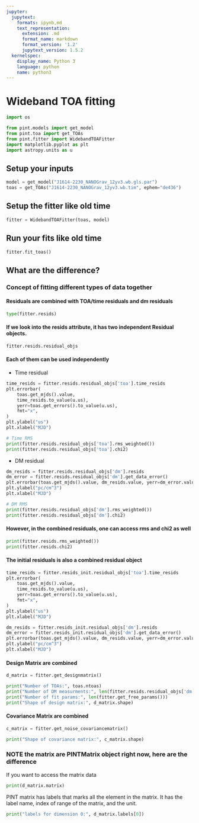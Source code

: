 ```yaml
---
jupyter:
  jupytext:
    formats: ipynb,md
    text_representation:
      extension: .md
      format_name: markdown
      format_version: '1.2'
      jupytext_version: 1.5.2
  kernelspec:
    display_name: Python 3
    language: python
    name: python3
---
```


# Wideband TOA fitting

```python execution={"iopub.execute_input": "2020-09-10T16:29:20.198689Z", "iopub.status.busy": "2020-09-10T16:29:20.198111Z", "iopub.status.idle": "2020-09-10T16:29:22.547401Z", "shell.execute_reply": "2020-09-10T16:29:22.547856Z"}
import os

from pint.models import get_model
from pint.toa import get_TOAs
from pint.fitter import WidebandTOAFitter
import matplotlib.pyplot as plt
import astropy.units as u
```

## Setup your inputs

```python execution={"iopub.execute_input": "2020-09-10T16:29:22.551487Z", "iopub.status.busy": "2020-09-10T16:29:22.550933Z", "iopub.status.idle": "2020-09-10T16:29:24.214947Z", "shell.execute_reply": "2020-09-10T16:29:24.214428Z"}
model = get_model("J1614-2230_NANOGrav_12yv3.wb.gls.par")
toas = get_TOAs("J1614-2230_NANOGrav_12yv3.wb.tim", ephem="de436")
```

## Setup the fitter like old time

```python execution={"iopub.execute_input": "2020-09-10T16:29:24.231849Z", "iopub.status.busy": "2020-09-10T16:29:24.225575Z", "iopub.status.idle": "2020-09-10T16:29:24.723913Z", "shell.execute_reply": "2020-09-10T16:29:24.723416Z"}
fitter = WidebandTOAFitter(toas, model)
```

## Run your fits like old time

```python execution={"iopub.execute_input": "2020-09-10T16:29:24.760908Z", "iopub.status.busy": "2020-09-10T16:29:24.760345Z", "iopub.status.idle": "2020-09-10T16:29:28.292646Z", "shell.execute_reply": "2020-09-10T16:29:28.292141Z"}
fitter.fit_toas()
```

## What are the difference?


### Concept of fitting different types of data together
#### Residuals are combined with TOA/time residuals and dm residuals

```python execution={"iopub.execute_input": "2020-09-10T16:29:28.296487Z", "iopub.status.busy": "2020-09-10T16:29:28.295938Z", "iopub.status.idle": "2020-09-10T16:29:28.299335Z", "shell.execute_reply": "2020-09-10T16:29:28.298731Z"}
type(fitter.resids)
```

#### If we look into the resids attribute, it has two independent Residual objects.

```python execution={"iopub.execute_input": "2020-09-10T16:29:28.303156Z", "iopub.status.busy": "2020-09-10T16:29:28.302609Z", "iopub.status.idle": "2020-09-10T16:29:28.305446Z", "shell.execute_reply": "2020-09-10T16:29:28.305874Z"}
fitter.resids.residual_objs
```

#### Each of them can be used independently

* Time residual

```python execution={"iopub.execute_input": "2020-09-10T16:29:28.342821Z", "iopub.status.busy": "2020-09-10T16:29:28.330288Z", "iopub.status.idle": "2020-09-10T16:29:28.520180Z", "shell.execute_reply": "2020-09-10T16:29:28.519607Z"}
time_resids = fitter.resids.residual_objs['toa'].time_resids
plt.errorbar(
    toas.get_mjds().value,
    time_resids.to_value(u.us),
    yerr=toas.get_errors().to_value(u.us),
    fmt="x",
)
plt.ylabel("us")
plt.xlabel("MJD")
```

```python execution={"iopub.execute_input": "2020-09-10T16:29:28.525251Z", "iopub.status.busy": "2020-09-10T16:29:28.524698Z", "iopub.status.idle": "2020-09-10T16:29:28.527648Z", "shell.execute_reply": "2020-09-10T16:29:28.527083Z"}
# Time RMS
print(fitter.resids.residual_objs['toa'].rms_weighted())
print(fitter.resids.residual_objs['toa'].chi2)
```

* DM residual

```python execution={"iopub.execute_input": "2020-09-10T16:29:28.556722Z", "iopub.status.busy": "2020-09-10T16:29:28.535404Z", "iopub.status.idle": "2020-09-10T16:29:28.698341Z", "shell.execute_reply": "2020-09-10T16:29:28.697831Z"}
dm_resids = fitter.resids.residual_objs['dm'].resids
dm_error = fitter.resids.residual_objs['dm'].get_data_error()
plt.errorbar(toas.get_mjds().value, dm_resids.value, yerr=dm_error.value, fmt="x")
plt.ylabel("pc/cm^3")
plt.xlabel("MJD")
```

```python execution={"iopub.execute_input": "2020-09-10T16:29:28.703699Z", "iopub.status.busy": "2020-09-10T16:29:28.703155Z", "iopub.status.idle": "2020-09-10T16:29:28.705717Z", "shell.execute_reply": "2020-09-10T16:29:28.706203Z"}
# DM RMS
print(fitter.resids.residual_objs['dm'].rms_weighted())
print(fitter.resids.residual_objs['dm'].chi2)
```

#### However, in the combined residuals, one can access rms and chi2 as well

```python execution={"iopub.execute_input": "2020-09-10T16:29:28.710647Z", "iopub.status.busy": "2020-09-10T16:29:28.710098Z", "iopub.status.idle": "2020-09-10T16:29:28.713817Z", "shell.execute_reply": "2020-09-10T16:29:28.713259Z"}
print(fitter.resids.rms_weighted())
print(fitter.resids.chi2)
```

#### The initial residuals is also a combined residual object

```python execution={"iopub.execute_input": "2020-09-10T16:29:28.792714Z", "iopub.status.busy": "2020-09-10T16:29:28.779022Z", "iopub.status.idle": "2020-09-10T16:29:28.937303Z", "shell.execute_reply": "2020-09-10T16:29:28.936720Z"}
time_resids = fitter.resids_init.residual_objs['toa'].time_resids
plt.errorbar(
    toas.get_mjds().value,
    time_resids.to_value(u.us),
    yerr=toas.get_errors().to_value(u.us),
    fmt="x",
)
plt.ylabel("us")
plt.xlabel("MJD")
```

```python execution={"iopub.execute_input": "2020-09-10T16:29:28.957488Z", "iopub.status.busy": "2020-09-10T16:29:28.956731Z", "iopub.status.idle": "2020-09-10T16:29:29.107675Z", "shell.execute_reply": "2020-09-10T16:29:29.107097Z"}
dm_resids = fitter.resids_init.residual_objs['dm'].resids
dm_error = fitter.resids_init.residual_objs['dm'].get_data_error()
plt.errorbar(toas.get_mjds().value, dm_resids.value, yerr=dm_error.value, fmt="x")
plt.ylabel("pc/cm^3")
plt.xlabel("MJD")
```

#### Design Matrix are combined

```python execution={"iopub.execute_input": "2020-09-10T16:29:29.121833Z", "iopub.status.busy": "2020-09-10T16:29:29.115596Z", "iopub.status.idle": "2020-09-10T16:29:32.307439Z", "shell.execute_reply": "2020-09-10T16:29:32.307892Z"}
d_matrix = fitter.get_designmatrix()
```

```python execution={"iopub.execute_input": "2020-09-10T16:29:32.318273Z", "iopub.status.busy": "2020-09-10T16:29:32.311723Z", "iopub.status.idle": "2020-09-10T16:29:32.327689Z", "shell.execute_reply": "2020-09-10T16:29:32.327089Z"}
print("Number of TOAs:", toas.ntoas)
print("Number of DM measurments:", len(fitter.resids.residual_objs['dm'].dm_data))
print("Number of fit params:", len(fitter.get_free_params()))
print("Shape of design matrix:", d_matrix.shape)
```

#### Covariance Matrix are combined

```python execution={"iopub.execute_input": "2020-09-10T16:29:32.339963Z", "iopub.status.busy": "2020-09-10T16:29:32.339244Z", "iopub.status.idle": "2020-09-10T16:29:37.638810Z", "shell.execute_reply": "2020-09-10T16:29:37.638235Z"}
c_matrix = fitter.get_noise_covariancematrix()
```

```python execution={"iopub.execute_input": "2020-09-10T16:29:37.642426Z", "iopub.status.busy": "2020-09-10T16:29:37.641863Z", "iopub.status.idle": "2020-09-10T16:29:37.645045Z", "shell.execute_reply": "2020-09-10T16:29:37.644512Z"}
print("Shape of covariance matrix:", c_matrix.shape)
```

### NOTE the matrix are PINTMatrix object right now, here are the difference


If you want to access the matrix data

```python execution={"iopub.execute_input": "2020-09-10T16:29:37.648769Z", "iopub.status.busy": "2020-09-10T16:29:37.648232Z", "iopub.status.idle": "2020-09-10T16:29:37.651476Z", "shell.execute_reply": "2020-09-10T16:29:37.650922Z"}
print(d_matrix.matrix)
```

PINT matrix has labels that marks all the element in the matrix. It has the label name, index of range of the matrix, and the unit.

```python execution={"iopub.execute_input": "2020-09-10T16:29:37.654999Z", "iopub.status.busy": "2020-09-10T16:29:37.654448Z", "iopub.status.idle": "2020-09-10T16:29:37.657207Z", "shell.execute_reply": "2020-09-10T16:29:37.656755Z"}
print("labels for dimension 0:", d_matrix.labels[0])
```

```python

```
